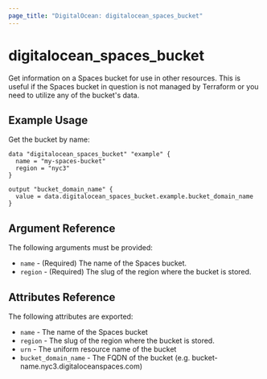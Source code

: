 ```yaml
---
page_title: "DigitalOcean: digitalocean_spaces_bucket"
---
```


# digitalocean_spaces_bucket

Get information on a Spaces bucket for use in other resources. This is useful if the Spaces bucket in question
is not managed by Terraform or you need to utilize any of the bucket's data.

## Example Usage

Get the bucket by name:

```hcl
data "digitalocean_spaces_bucket" "example" {
  name = "my-spaces-bucket"
  region = "nyc3"
}

output "bucket_domain_name" {
  value = data.digitalocean_spaces_bucket.example.bucket_domain_name
}
```

## Argument Reference

The following arguments must be provided:

* `name` - (Required) The name of the Spaces bucket.
* `region` - (Required) The slug of the region where the bucket is stored.

## Attributes Reference

The following attributes are exported:

* `name` - The name of the Spaces bucket
* `region` - The slug of the region where the bucket is stored.
* `urn` - The uniform resource name of the bucket
* `bucket_domain_name` - The FQDN of the bucket (e.g. bucket-name.nyc3.digitaloceanspaces.com)
